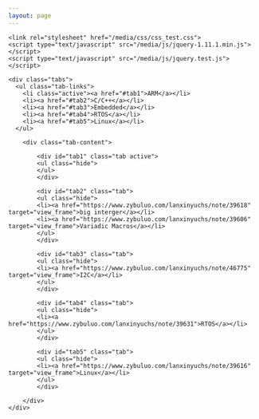 ```yaml
---
layout: page
---
```


	<link rel="stylesheet" href="/media/css/css_test.css">
    <script type="text/javascript" src="/media/js/jquery-1.11.1.min.js"></script>
	<script type="text/javascript" src="/media/js/jquery.test.js"></script>
 
	<div class="tabs">
      <ul class="tab-links">
        <li class="active"><a href="#tab1">ARM</a></li>
        <li><a href="#tab2">C/C++</a></li>
        <li><a href="#tab3">Embedded</a></li>
        <li><a href="#tab4">RTOS</a></li>
		<li><a href="#tab5">Linux</a></li>
      </ul>
 
		<div class="tab-content">
	 
			<div id="tab1" class="tab active">
			<ul class="hide">
			</ul>
			</div>
	 
			<div id="tab2" class="tab">
			<ul class="hide">
			<li><a href="https://www.zybuluo.com/lanxinyuchs/note/39618" target="view_frame">big interger</a></li>
			<li><a href="https://www.zybuluo.com/lanxinyuchs/note/39606" target="view_frame">Variadic Macros</a></li>
			</ul>
			</div>
	 
			<div id="tab3" class="tab">
			<ul class="hide">
			<li><a href="https://www.zybuluo.com/lanxinyuchs/note/46775" target="view_frame">I2C</a></li>
			</ul>
			</div>
	 
			<div id="tab4" class="tab">
			<ul class="hide">
			<li><a href="https://www.zybuluo.com/lanxinyuchs/note/39631">RTOS</a></li>
			</ul>
			</div>
			
			<div id="tab5" class="tab">
			<ul class="hide">
			<li><a href="https://www.zybuluo.com/lanxinyuchs/note/39616" target="view_frame">Linux</a></li>
			</ul>
			</div>
			
		</div>
	</div>
